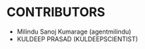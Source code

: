 CONTRIBUTORS
============

 - Milindu Sanoj Kumarage (agentmilindu)
- KULDEEP PRASAD (KULDEEPSCIENTIST)
